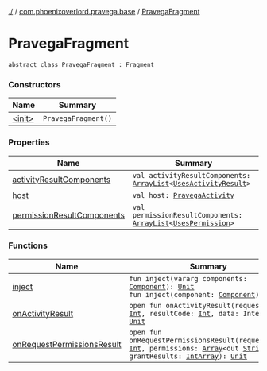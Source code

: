 [./](../../index.md) / [com.phoenixoverlord.pravega.base](../index.md) / [PravegaFragment](./index.md)

# PravegaFragment

`abstract class PravegaFragment : Fragment`

### Constructors

| Name | Summary |
|---|---|
| [&lt;init&gt;](-init-.md) | `PravegaFragment()` |

### Properties

| Name | Summary |
|---|---|
| [activityResultComponents](activity-result-components.md) | `val activityResultComponents: `[`ArrayList`](https://kotlinlang.org/api/latest/jvm/stdlib/kotlin.collections/-array-list/index.html)`<`[`UsesActivityResult`](../-uses-activity-result/index.md)`>` |
| [host](host.md) | `val host: `[`PravegaActivity`](../-pravega-activity/index.md) |
| [permissionResultComponents](permission-result-components.md) | `val permissionResultComponents: `[`ArrayList`](https://kotlinlang.org/api/latest/jvm/stdlib/kotlin.collections/-array-list/index.html)`<`[`UsesPermission`](../-uses-permission/index.md)`>` |

### Functions

| Name | Summary |
|---|---|
| [inject](inject.md) | `fun inject(vararg components: `[`Component`](../-component/index.md)`): `[`Unit`](https://kotlinlang.org/api/latest/jvm/stdlib/kotlin/-unit/index.html)<br>`fun inject(component: `[`Component`](../-component/index.md)`): `[`Unit`](https://kotlinlang.org/api/latest/jvm/stdlib/kotlin/-unit/index.html) |
| [onActivityResult](on-activity-result.md) | `open fun onActivityResult(requestCode: `[`Int`](https://kotlinlang.org/api/latest/jvm/stdlib/kotlin/-int/index.html)`, resultCode: `[`Int`](https://kotlinlang.org/api/latest/jvm/stdlib/kotlin/-int/index.html)`, data: Intent?): `[`Unit`](https://kotlinlang.org/api/latest/jvm/stdlib/kotlin/-unit/index.html) |
| [onRequestPermissionsResult](on-request-permissions-result.md) | `open fun onRequestPermissionsResult(requestCode: `[`Int`](https://kotlinlang.org/api/latest/jvm/stdlib/kotlin/-int/index.html)`, permissions: `[`Array`](https://kotlinlang.org/api/latest/jvm/stdlib/kotlin/-array/index.html)`<out `[`String`](https://kotlinlang.org/api/latest/jvm/stdlib/kotlin/-string/index.html)`>, grantResults: `[`IntArray`](https://kotlinlang.org/api/latest/jvm/stdlib/kotlin/-int-array/index.html)`): `[`Unit`](https://kotlinlang.org/api/latest/jvm/stdlib/kotlin/-unit/index.html) |
